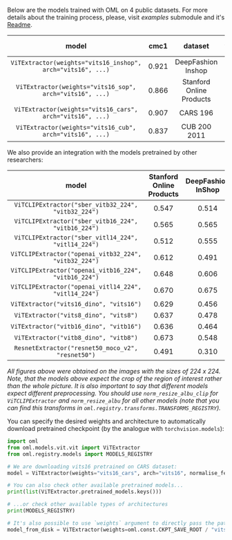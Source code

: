 Below are the models trained with OML on 4 public datasets.
For more details about the training process, please, visit *examples* submodule and it's
[Readme](https://github.com/OML-Team/open-metric-learning/blob/main/examples/).

|                            model                            | cmc1  |         dataset          |                                              weights                                              |                                           configs                                            | hash (the beginning) |
|:-----------------------------------------------------------:|:-----:|:------------------------:|:-------------------------------------------------------------------------------------------------:|:--------------------------------------------------------------------------------------------:|:--------------------:|
| `ViTExtractor(weights="vits16_inshop", arch="vits16", ...)` | 0.921 |    DeepFashion Inshop    |    [link](https://drive.google.com/file/d/1niX-TC8cj6j369t7iU2baHQSVN3MVJbW/view?usp=sharing)     | [link](https://github.com/OML-Team/open-metric-learning/tree/main/examples/inshop/configs)   |        e1017d        |
|  `ViTExtractor(weights="vits16_sop", arch="vits16", ...)`   | 0.866 | Stanford Online Products |   [link](https://drive.google.com/file/d/1zuGRHvF2KHd59aw7i7367OH_tQNOGz7A/view?usp=sharing)      | [link](https://github.com/OML-Team/open-metric-learning/tree/main/examples/sop/configs)      |        85cfa5        |
|  `ViTExtractor(weights="vits16_cars", arch="vits16", ...)`  | 0.907 |         CARS 196         |   [link](https://drive.google.com/drive/folders/17a4_fg94dox2sfkXmw-KCtiLBlx-ut-1?usp=sharing)    | [link](https://github.com/OML-Team/open-metric-learning/tree/main/examples/cars/configs)     |        9f1e59        |
|  `ViTExtractor(weights="vits16_cub", arch="vits16", ...)`   | 0.837 |       CUB 200 2011       |   [link](https://drive.google.com/drive/folders/1TPCN-eZFLqoq4JBgnIfliJoEK48x9ozb?usp=sharing)    | [link](https://github.com/OML-Team/open-metric-learning/tree/main/examples/cub/configs)      |        e82633        |

We also provide an integration with the models pretrained by other researchers:

|                        model                              |   Stanford Online Products |   DeepFashion InShop |   CUB 200 2011 |   CARS 196 |
|:---------------------------------------------------------:|:--------------------------:|:--------------------:|:--------------:|:----------:|
| `ViTCLIPExtractor("sber_vitb32_224", "vitb32_224")`       |                      0.547 |                0.514 |          0.448 |      0.618 |
| `ViTCLIPExtractor("sber_vitb16_224", "vitb16_224")`       |                      0.565 |                0.565 |          0.524 |      0.648 |
| `ViTCLIPExtractor("sber_vitl14_224", "vitl14_224")`       |                      0.512 |                0.555 |          0.606 |      0.707 |
| `ViTCLIPExtractor("openai_vitb32_224", "vitb32_224")`     |                      0.612 |                0.491 |          0.560 |      0.693 |
| `ViTCLIPExtractor("openai_vitb16_224", "vitb16_224")`     |                      0.648 |                0.606 |          0.665 |      0.767 |
| `ViTCLIPExtractor("openai_vitl14_224", "vitl14_224")`     |                      0.670 |                0.675 |          0.745 |      0.844 |
| `ViTExtractor("vits16_dino", "vits16")`                   |                      0.629 |                0.456 |          0.693 |      0.313 |
| `ViTExtractor("vits8_dino", "vits8")`                     |                      0.637 |                0.478 |          0.703 |      0.344 |
| `ViTExtractor("vitb16_dino", "vitb16")`                   |                      0.636 |                0.464 |          0.626 |      0.340 |
| `ViTExtractor("vitb8_dino", "vitb8")`                     |                      0.673 |                0.548 |          0.546 |      0.342 |
| `ResnetExtractor("resnet50_moco_v2", "resnet50")`         |                      0.491 |                0.310 |          0.244 |      0.155 |

*All figures above were obtained on the images with the sizes of 224 x 224.
Note, that the models above expect the crop of the region of interest rather than the whole picture.
It is also important to say that different models expect different preprocessing.
You should use `norm_resize_albu_clip` for `ViTCLIPExtractor` and `norm_resize_albu` for all other models
(note that you can find this transforms in `oml.registry.transforms.TRANSFORMS_REGISTRY`).*


You can specify the desired weights and architecture to automatically download pretrained checkpoint (by the analogue with `torchvision.models`):

[comment]:checkpoint-start
```python
import oml
from oml.models.vit.vit import ViTExtractor
from oml.registry.models import MODELS_REGISTRY

# We are downloading vits16 pretrained on CARS dataset:
model = ViTExtractor(weights="vits16_cars", arch="vits16", normalise_features=False)

# You can also check other available pretrained models...
print(list(ViTExtractor.pretrained_models.keys()))

# ...or check other available types of architectures
print(MODELS_REGISTRY)

# It's also possible to use `weights` argument to directly pass the path to the checkpoint:
model_from_disk = ViTExtractor(weights=oml.const.CKPT_SAVE_ROOT / "vits16_cars.ckpt", arch="vits16", normalise_features=False)
```
[comment]:checkpoint-end
